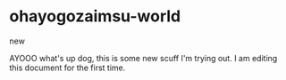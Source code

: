 # ohayogozaimsu-world
new

AYOOO what's up dog, this is some new scuff I'm trying out. I am editing this document for the first time.
